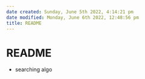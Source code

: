 ```yaml
---
date created: Sunday, June 5th 2022, 4:14:21 pm
date modified: Monday, June 6th 2022, 12:48:56 pm
title: README
---
```


# README

- searching algo
